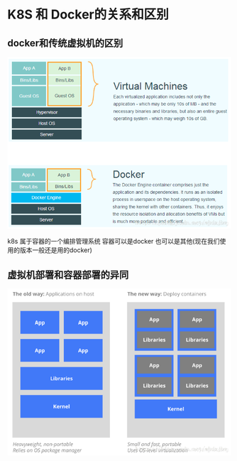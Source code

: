 # K8S 和 Docker的关系和区别

## docker和传统虚拟机的区别

![difference_between_docker_vm](./../static/img/diff_docker_k8s.png)

k8s 属于容器的一个编排管理系统 容器可以是docker 也可以是其他(现在我们使用的版本一般还是用的docker)

## 虚拟机部署和容器部署的异同

![difference_between_deployment](./../static/img/deploy_method.png)